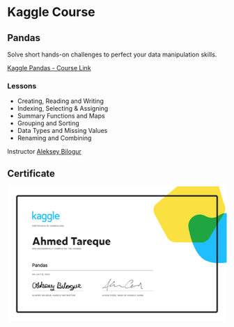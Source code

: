 # Kaggle Course


## Pandas

Solve short hands-on challenges to perfect your data manipulation skills.

[Kaggle Pandas - Course Link](https://www.kaggle.com/learn/pandas)

### Lessons

* Creating, Reading and Writing
* Indexing, Selecting & Assigning
* Summary Functions and Maps
* Grouping and Sorting
* Data Types and Missing Values
* Renaming and Combining

Instructor
[Aleksey Bilogur](https://www.kaggle.com/residentmario)

## Certificate

![Certificate](Ahmed%20Tareque%20-%20Pandas.png)
